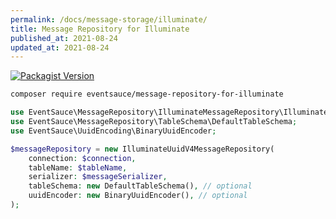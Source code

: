 ```yaml
---
permalink: /docs/message-storage/illuminate/
title: Message Repository for Illuminate
published_at: 2021-08-24
updated_at: 2021-08-24
---
```


[![Packagist Version](https://img.shields.io/packagist/v/eventsauce/message-repository-for-illuminate.svg?style=flat-square)](https://packagist.org/packages/eventsauce/message-repository-for-illuminate)

```bash
composer require eventsauce/message-repository-for-illuminate
```

```php
use EventSauce\MessageRepository\IlluminateMessageRepository\IlluminateUuidV4MessageRepository;
use EventSauce\MessageRepository\TableSchema\DefaultTableSchema;
use EventSauce\UuidEncoding\BinaryUuidEncoder;

$messageRepository = new IlluminateUuidV4MessageRepository(
    connection: $connection,
    tableName: $tableName,
    serializer: $messageSerializer,
    tableSchema: new DefaultTableSchema(), // optional
    uuidEncoder: new BinaryUuidEncoder(), // optional
);
```
